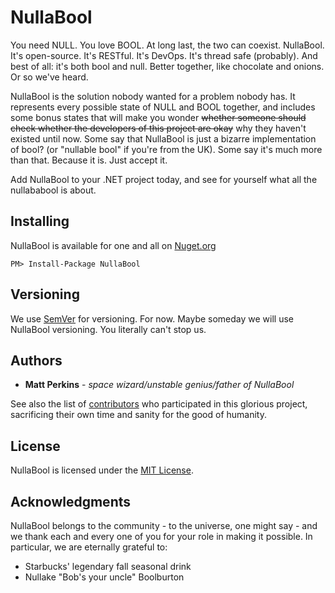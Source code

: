 # NullaBool

You need NULL. You love BOOL. At long last, the two can coexist. NullaBool. It's open-source. It's RESTful. It's DevOps. It's thread safe (probably). And best of all: it's both bool and null. Better together, like chocolate and onions. Or so we've heard.

NullaBool is the solution nobody wanted for a problem nobody has. It represents every possible state of NULL and BOOL together, and includes some bonus states that will make you wonder ~~whether someone should check whether the developers of this project are okay~~ why they haven't existed until now. Some say that NullaBool is just a bizarre implementation of bool? (or "nullable bool" if you're from the UK). Some say it's much more than that. Because it is. Just accept it.

Add NullaBool to your .NET project today, and see for yourself what all the nullababool is about.

## Installing

NullaBool is available for one and all on [Nuget.org](https://www.nuget.org/packages/NullaBool/)

```
PM> Install-Package NullaBool
```

## Versioning

We use [SemVer](http://semver.org/) for versioning. For now. Maybe someday we will use NullaBool versioning. You literally can't stop us.

## Authors

* **Matt Perkins** - *space wizard/unstable genius/father of NullaBool*

See also the list of [contributors](https://github.com/mrperki/NullaBool/graphs/contributors) who participated in this glorious project, sacrificing their own time and sanity for the good of humanity.

## License

NullaBool is licensed under the [MIT License](https://opensource.org/licenses/MIT).

## Acknowledgments

NullaBool belongs to the community - to the universe, one might say - and we thank each and every one of you for your role in making it possible. In particular, we are eternally grateful to:

* Starbucks' legendary fall seasonal drink
* Nullake "Bob's your uncle" Boolburton

